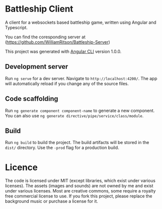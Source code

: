 # Battleship Client

A client for a websockets based battleship game, written using Angular and Typescript.

You can find the coresponding server at (https://github.com/WilliamRitson/Battleship-Server)

This project was generated with [Angular CLI](https://github.com/angular/angular-cli) version 1.0.0.

## Development server

Run `ng serve` for a dev server. Navigate to `http://localhost:4200/`. The app will automatically reload if you change any of the source files.

## Code scaffolding

Run `ng generate component component-name` to generate a new component. You can also use `ng generate directive/pipe/service/class/module`.

## Build

Run `ng build` to build the project. The build artifacts will be stored in the `dist/` directory. Use the `-prod` flag for a production build.

# Licence 
The code is licensed under MIT (except libraries, which exist under various licenses). The assets (images and sounds) are not owned by me and exist under various licenses. Most are creative commons, some require a royalty free commercial license to use. If you fork this project, please replace the background music or purchase a license for it.